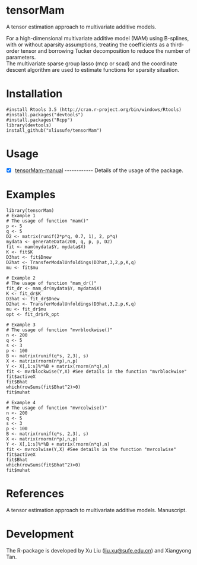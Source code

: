 # tensorMam
 A tensor estimation approach to multivariate additive models.
 
  For a high-dimensional multivariate additive model (MAM) using B-splines, with or without aparsity assumptions, 
  treating the coefficients as a third-order tensor and borrowing Tucker decomposition to reduce the number of parameters.  
  The multivariate sparse group lasso (mcp or scad) and the coordinate descent algorithm are used to estimate
  functions for sparsity situation.
# Installation

    #install Rtools 3.5 (http://cran.r-project.org/bin/windows/Rtools)
    #install.packages("devtools")
    #install.packages("Rcpp")
    library(devtools)
    install_github("xliusufe/tensorMam")

# Usage

   - [x] [tensorMam-manual](https://github.com/xliusufe/tensorMam/blob/master/inst/tensorMam-manual.pdf) ------------ Details of the usage of the package.
# Examples
    
    library(tensorMam)
    # Example 1
    # The usage of function "mam()"
    p <- 5
    q <- 5
    D2 <- matrix(runif(2*p*q, 0.7, 1), 2, p*q) 
    mydata <- generateData(200, q, p, p, D2) 
    fit <- mam(mydata$Y, mydata$X)
    K <- fit$K
    D3hat <- fit$Dnew
    D2hat <- TransferModalUnfoldings(D3hat,3,2,p,K,q)
    mu <- fit$mu
    
    # Example 2
    # The usage of function "mam_dr()"
    fit_dr <- mam_dr(mydata$Y, mydata$X)
    K <- fit_dr$K
    D3hat <- fit_dr$Dnew
    D2hat <- TransferModalUnfoldings(D3hat,3,2,p,K,q)	
    mu <- fit_dr$mu
    opt <- fit_dr$rk_opt	
    
    # Example 3 
    # The usage of function "mvrblockwise()"
    n <- 200
    q <- 5
    s <- 3
    p <- 100
    B <- matrix(runif(q*s, 2,3), s)
    X <- matrix(rnorm(n*p),n,p)
    Y <- X[,1:s]%*%B + matrix(rnorm(n*q),n)
    fit <- mvrblockwise(Y,X) #See details in the function "mvrblockwise"
    fit$activeX
    fit$Bhat
    which(rowSums(fit$Bhat^2)>0)
    fit$muhat
    
    # Example 4
    # The usage of function "mvrcolwise()"
    n <- 200
    q <- 5
    s <- 3
    p <- 100
    B <- matrix(runif(q*s, 2,3), s)
    X <- matrix(rnorm(n*p),n,p)
    Y <- X[,1:s]%*%B + matrix(rnorm(n*q),n)
    fit <- mvrcolwise(Y,X) #See details in the function "mvrcolwise"
    fit$activeX
    fit$Bhat
    which(rowSums(fit$Bhat^2)>0)
    fit$muhat
    
 
 # References
A tensor estimation approach to multivariate additive models. Manuscript.

# Development
The R-package is developed by Xu Liu (liu.xu@sufe.edu.cn) and Xiangyong Tan.
